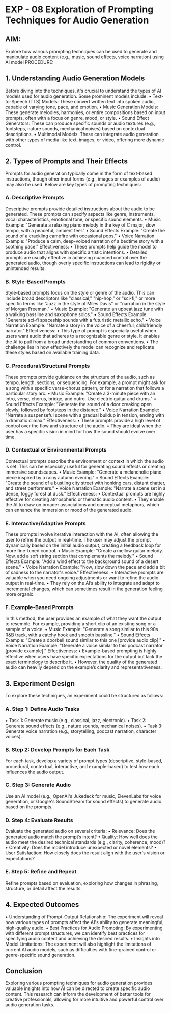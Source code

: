 # EXP - 08 Exploration of Prompting Techniques for Audio Generation 

## AIM: 
 Explore how various prompting techniques can be used to generate and manipulate audio content (e.g., music, sound effects, voice narration) using AI model PROCEDURE: 
## 1. Understanding Audio Generation Models 
Before diving into the techniques, it's crucial to understand the types of AI models used for audio generation. Some prominent models include: 
•	Text-to-Speech (TTS) Models: These convert written text into spoken audio, capable of varying tone, pace, and emotion. 
•	Music Generation Models: These generate melodies, harmonies, or entire compositions based on input prompts, often with a focus on genre, mood, or style. 
•	Sound Effect Generators: These can produce specific sounds or audio textures (e.g., footsteps, nature sounds, mechanical noises) based on contextual descriptions. 
•	Multimodal Models: These can integrate audio generation with other types of media like text, images, or video, offering more dynamic control. 
## 2. Types of Prompts and Their Effects 
Prompts for audio generation typically come in the form of text-based instructions, though other input forms (e.g., images or examples of audio) may also be used. Below are key types of prompting techniques: 
### A. Descriptive Prompts 
Descriptive prompts provide detailed instructions about the audio to be generated. These prompts can specify aspects like genre, instruments, vocal characteristics, emotional tone, or specific sound elements. 
•	Music Example: "Generate a relaxing piano melody in the key of C major, slow tempo, with a peaceful, ambient feel." 
•	Sound Effects Example: "Create the sound of a crackling campfire with occasional pops." 
•	Voice Narration Example: "Produce a calm, deep-voiced narration of a bedtime story with a soothing pace." Effectiveness: 
•	These prompts help guide the model to produce audio that aligns with specific artistic intentions. 
•	Detailed prompts are usually effective in achieving nuanced control over the generated audio, though overly specific instructions can lead to rigidity or unintended results. 
### B. Style-Based Prompts 
Style-based prompts focus on the style or genre of the audio. This can include broad descriptors like "classical," "hip-hop," or "sci-fi," or more specific terms like "Jazz in the style of Miles Davis" or "narration in the style of Morgan Freeman." 
•	Music Example: "Generate an upbeat jazz tune with a walking bassline and saxophone solos." 
•	Sound Effects Example: "Generate sci-fi spaceship sounds with a futuristic metallic echo." 
•	Voice Narration Example: "Narrate a story in the voice of a cheerful, childfriendly narrator." Effectiveness: 
•	This type of prompt is especially useful when users want audio that adheres to a recognizable genre or style. It enables the AI to pull from a broad understanding of common conventions. 
•	The challenge lies in how effectively the model can recognize and replicate these styles based on available training data. 
### C. Procedural/Structural Prompts 
These prompts provide guidance on the structure of the audio, such as tempo, length, sections, or sequencing. For example, a prompt might ask for a song with a specific verse-chorus pattern, or for a narration that follows a particular story arc. 
•	Music Example: "Create a 3-minute piece with an intro, verse, chorus, bridge, and outro. Use electric guitar and drums." 
•	Sound Effects Example: "Generate the sound of a door creaking open slowly, followed by footsteps in the distance." 
•	Voice Narration Example: "Narrate a suspenseful scene with a gradual buildup in tension, ending with a dramatic climax." Effectiveness: 
•	These prompts provide a high level of control over the flow and structure of the audio. 
•	They are ideal when the user has a specific vision in mind for how the sound should evolve over time. 
### D. Contextual or Environmental Prompts 
Contextual prompts describe the environment or context in which the audio is set. This can be especially useful for generating sound effects or creating immersive soundscapes. 
•	Music Example: "Generate a melancholic piano piece inspired by a rainy autumn evening." 
•	Sound Effects Example: "Create the sound of a bustling city street with honking cars, distant chatter, and street performers." 
•	Voice Narration Example: "Narrate a scene set in a dense, foggy forest at dusk." Effectiveness: 
•	Contextual prompts are highly effective for creating atmospheric or thematic audio content. 
•	They enable the AI to draw on broader associations and conceptual metaphors, which can enhance the immersion or mood of the generated audio. 
### E. Interactive/Adaptive Prompts 
These prompts involve iterative interaction with the AI, often allowing the user to refine the output in real-time. The user may adjust the prompt dynamically based on the initial audio output, creating a feedback loop for more fine-tuned control. 
•	Music Example: "Create a mellow guitar melody. Now, add a soft string section that complements the melody." 
•	Sound Effects Example: "Add a wind effect to the background sound of a desert scene." 
•	Voice Narration Example: "Now, slow down the pace and add a bit of sadness to the narrator's voice." Effectiveness: 
•	Interactive prompts are valuable when you need ongoing adjustments or want to refine the audio output in real-time. 
•	They rely on the AI’s ability to integrate and adapt to incremental changes, which can sometimes result in the generation feeling more organic. 
### F. Example-Based Prompts 
In this method, the user provides an example of what they want the output to resemble. For example, providing a short clip of an existing song or a sample of a voice. 
•	Music Example: "Generate a song similar to this 90s R&B track, with a catchy hook and smooth bassline." 
•	Sound Effects Example: "Create a doorbell sound similar to this one [provide audio clip]." 
•	Voice Narration Example: "Generate a voice similar to this podcast narrator [provide example]." Effectiveness: 
•	Example-based prompting is highly effective when users have specific expectations for the output but lack the exact terminology to describe it. 
•	However, the quality of the generated audio can heavily depend on the example’s clarity and representativeness. 
## 3. Experiment Design 
To explore these techniques, an experiment could be structured as follows: 
### A. Step 1: Define Audio Tasks 
•	Task 1: Generate music (e.g., classical, jazz, electronic). 
•	Task 2: Generate sound effects (e.g., nature sounds, mechanical noises). 
•	Task 3: Generate voice narration (e.g., storytelling, podcast narration, character voices). 
### B. Step 2: Develop Prompts for Each Task 
For each task, develop a variety of prompt types (descriptive, style-based, procedural, contextual, interactive, and example-based) to test how each influences the audio output. 
### C. Step 3: Generate Audio 
Use an AI model (e.g., OpenAI's Jukedeck for music, ElevenLabs for voice generation, or Google's SoundStream for sound effects) to generate audio based on the prompts. 
### D. Step 4: Evaluate Results 
Evaluate the generated audio on several criteria: 
•	Relevance: Does the generated audio match the prompt’s intent? 
•	Quality: How well does the audio meet the desired technical standards (e.g., clarity, coherence, mood)? 
•	Creativity: Does the model introduce unexpected or novel elements? 
•	User Satisfaction: How closely does the result align with the user's vision or expectations? 
### E. Step 5: Refine and Repeat 
Refine prompts based on evaluation, exploring how changes in phrasing, structure, or detail affect the results. 
## 4. Expected Outcomes 
•	Understanding of Prompt-Output Relationship: The experiment will reveal how various types of prompts affect the AI's ability to generate meaningful, high-quality audio. 
•	Best Practices for Audio Prompting: By experimenting with different prompt structures, we can identify best practices for specifying audio content and achieving the desired results. 
•	Insights into Model Limitations: The experiment will also highlight the limitations of current AI audio models, such as difficulties with fine-grained control or genre-specific sound generation. 
## Conclusion 
Exploring various prompting techniques for audio generation provides valuable insights into how AI can be directed to create specific audio content. This research can inform the development of better tools for creative professionals, allowing for more intuitive and powerful control over audio generation tasks. 

